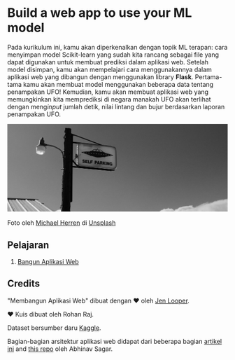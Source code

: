 # Build a web app to use your ML model

Pada kurikulum ini, kamu akan diperkenalkan dengan topik ML terapan: cara menyimpan model Scikit-learn yang sudah kita rancang sebagai file yang dapat digunakan untuk membuat prediksi dalam aplikasi web. Setelah model disimpan, kamu akan mempelajari cara menggunakannya dalam aplikasi web yang dibangun dengan menggunakan library **Flask**. Pertama-tama kamu akan membuat model menggunakan beberapa data tentang penampakan UFO! Kemudian, kamu akan membuat aplikasi web yang memungkinkan kita memprediksi di negara manakah UFO akan terlihat dengan meng*input* jumlah detik, nilai lintang dan bujur berdasarkan laporan penampakan UFO.

![UFO Parking](../images/ufo.jpg)

Foto oleh <a href="https://unsplash.com/@mdherren?utm_source=unsplash&utm_medium=referral&utm_content=creditCopyText">Michael Herren</a> di <a href="https://unsplash.com/s/photos/ufo?utm_source=unsplash&utm_medium=referral&utm_content=creditCopyText">Unsplash</a>

## Pelajaran

1. [Bangun Aplikasi Web](./../1-Web-App/translations/README.id.md)

## Credits

"Membangun Aplikasi Web" dibuat dengan ♥️ oleh [Jen Looper](https://twitter.com/jenlooper).

♥️ Kuis dibuat oleh Rohan Raj.

Dataset bersumber daru [Kaggle](https://www.kaggle.com/NUFORC/ufo-sightings).

Bagian-bagian arsitektur aplikasi web didapat dari beberapa bagian [artikel ini](https://towardsdatascience.com/how-to-easily-deploy-machine-learning-models-using-flask-b95af8fe34d4) and [this repo](https://github.com/abhinavsagar/machine-learning-deployment) oleh Abhinav Sagar.
